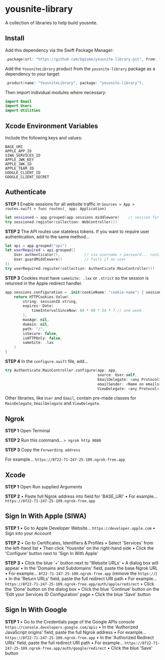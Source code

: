 # yousnite-library

A collection of libraries to help build yousnite.


## Install

Add this dependency via the Swift Package Manager:

```swift
.package(url: "https://github.com/bgisme/yousnite-library.git", from: "0.0.1"),
```

Add the `YousniteLibrary` product from the `yousnite-library` package as a dependency to your target:
```swift
.product(name: "YousniteLibrary", package: "yousnite-library"),
```

Then import individual modules where necessary:
```swift
import Email
import Users
import Utilities
```

## Xcode Environment Variables

Include the following keys and values:

```
BASE_URI
APPLE_APP_ID
SIWA_SERVICES_ID
APPLE_JWK_KEY       
APPLE_JWK_ID
APPLE_TEAM_ID
GOOGLE_CLIENT_ID
GOOGLE_CLIENT_SECRET
```    

## Authenticate

**STEP 1**
Enable sessions for all website traffic in `Sources > App > routes.swift > func routes(_ app: Application)`

```swift
let sessioned = app.grouped(app.sessions.middleware)    // session for all website traffic
try sessioned.register(collection: WebController())
```

**STEP 2**
The API routes use stateless tokens. If you want to require user authentication, add to the same method...

```swift
let api = app.grouped("api")
let userRequired = api.grouped([
    User.authenticator(),           // via username + password... continues after fail
    User.guardMiddleware()          // fails if no user
])
try userRequired.register(collection: Authenticate.MainController())
```

**STEP 3**
Cookies must have `sameSite: .lax` or `.strict` so the session is returned in the Apple redirect handler.

```swift
app.sessions.configuration = .init(cookieName: "cookie-name") { sessionID in
    return HTTPCookies.Value(
        string: sessionID.string,
        expires: Date(
            timeIntervalSinceNow: 60 * 60 * 24 * 7 // one week
        ),
        maxAge: nil,
        domain: nil,
        path: "/",
        isSecure: false,
        isHTTPOnly: false,
        sameSite: .lax
    )
}
```  

**STEP 4**
In the `configure.swift` file, add...

```swift
try Authenticate.MainController.configure(app: app,
                                          source: User.self,
                                          EmailDelegate: <any Protocol>,
                                          emailSender: <Name on emails>,
                                          ViewDelegate: <any Protocol>)

```

Other libraries, like `User` and `Email`, contain pre-made classes for `MainDelegate`, `EmailDelegate` and `ViewDelegate`. 


## Ngrok

**STEP 1**
Open Terminal

**STEP 2**
Run this command...
`> ngrok http 8080`

**STEP 3**
Copy the `Forwarding address`

For example...
`https://8f22-71-247-25-109.ngrok-free.app`


## Xcode
**STEP 1**
Open Run supplied Arguments

**STEP 2**
• Paste full Ngrok address into field for 'BASE_URI'
• For example... `https://8f22-71-247-25-109.ngrok-free.app`


## Sign In With Apple (SIWA)

**STEP 1**
• Go to Apple Developer Website... `https://developer.apple.com`
• Sign into your Account

**STEP 2**
• Go to Certificates, Identifiers & Profiles
• Select 'Services' from the left-hand list
• Then click 'Yousnite' on the right-hand side 
• Click the 'Configure' button next to 'Sign In With Apple'

**STEP 3**
• Click the blue '+' button next to 'Website URLs'
• A dialog box will appear
• In the 'Domains and Subdomains' field, paste the base Ngrok URL
• For example... `8f22-71-247-25-109.ngrok-free.app` (remove the `https://`)
• In the 'Return URLs' field, paste the full redirect URI path
• For example... `https://8f22-71-247-25-109.ngrok-free.app/auth/apple/redirect`
• Click the 'Done' button on the dialog box
• Click the blue 'Continue' button on the 'Edit your Services ID Configuration' page
• Click the blue 'Save' button

## Sign In With Google

**STEP 1**
• Go to the Credentials page of the Google APIs console `https://console.developers.google.com/apis`
• In the 'Authorized JavaScript origins' field, paste the full Ngrok address
• For example... `https://8f22-71-247-25-109.ngrok-free.app` 
• In the 'Authorized Redirect URIs' field, paste the full redirect URI path
• For example... `https://8f22-71-247-25-109.ngrok-free.app/auth/google/redirect`
• Click the blue 'Save' button
